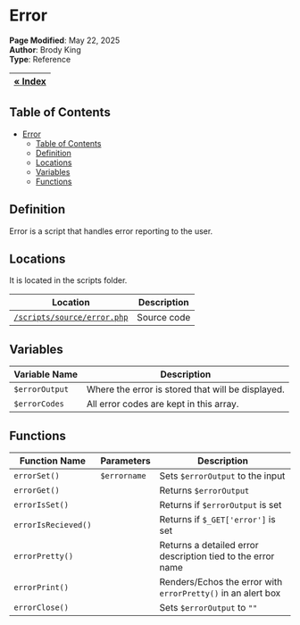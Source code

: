 # Error

**Page Modified**: May 22, 2025
\
**Author**: Brody King
\
**Type**: Reference

| **[« Index](/docs/index.md)** |
| ----------------------------- |

## Table of Contents

- [Error](#error)
  - [Table of Contents](#table-of-contents)
  - [Definition](#definition)
  - [Locations](#locations)
  - [Variables](#variables)
  - [Functions](#functions)

## Definition

Error is a script that handles error reporting to the user.

## Locations

It is located in the scripts folder.

| Location                                                 | Description |
| -------------------------------------------------------- | ----------- |
| [`/scripts/source/error.php`](/scripts/source/error.php) | Source code |

## Variables

| Variable Name  | Description                                       |
| -------------- | ------------------------------------------------- |
| `$errorOutput` | Where the error is stored that will be displayed. |
| `$errorCodes`  | All error codes are kept in this array.           |

## Functions

| Function Name       | Parameters   | Description                                                  |
| ------------------- | ------------ | ------------------------------------------------------------ |
| `errorSet()`        | `$errorname` | Sets `$errorOutput` to the input                             |
| `errorGet()`        |              | Returns `$errorOutput`                                       |
| `errorIsSet()`      |              | Returns if `$errorOutput` is set                             |
| `errorIsRecieved()` |              | Returns if `$_GET['error']` is set                           |
| `errorPretty()`     |              | Returns a detailed error description tied to the error name  |
| `errorPrint()`      |              | Renders/Echos the error with `errorPretty()` in an alert box |
| `errorClose()`      |              | Sets `$errorOutput` to `""`                                  |
